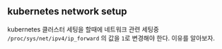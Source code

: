 ## kubernetes network setup
kubernetes 클러스터 세팅을 할때에 네트워크 관련 세팅중 `/proc/sys/net/ipv4/ip_forward` 의 값을 `1`로 변경해야 한다.
이유를 알아보자.


#####
  
